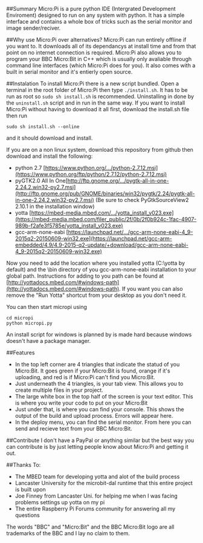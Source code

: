##Summary
Micro:Pi is a pure python IDE (Intergrated
Development Enviroment) designed to run on any system
with python. It has a simple interface and contains a whole
box of tricks such as the serial monitor and image sender/reciver.

##Why use Micro:Pi over alternatives?
Micro:Pi can run entirely offline if you want to. It downloads all
of its dependancys at install time and from that point on no
internet connection is required. Micro:Pi also allows you to program
your BBC Micro:Bit in C++ which is usually only avaliable through
command line interfaces (which Micro:Pi does for you). It also comes
with a built in serial monitor and it's entierly open source.

##Instalation
To install Micro:Pi there is a new script bundled. Open a terminal
in the root folder of Micro:Pi then type `./install.sh`. It has to
be run as root so `sudo sh install.sh` is recommended. Uninstalling
in done by the `uninstall.sh` script and in run in the same way.
If you want to install Micro:Pi without having to download it all first,
download the install.sh file then run
```
sudo sh install.sh --online
```
and it should download and install.

If you are on a non linux system, download this repository from github
then download and install the following:
- python 2.7 [https://www.python.org/.../python-2.7.12.msi](https://www.python.org/ftp/python/2.7.12/python-2.7.12.msi)
- pyGTK2.0 All In One[http://ftp.gnome.org/.../pygtk-all-in-one-2.24.2.win32-py2.7.msi](http://ftp.gnome.org/pub/GNOME/binaries/win32/pygtk/2.24/pygtk-all-in-one-2.24.2.win32-py2.7.msi)
    (Be sure to check PyGtkSourceView2 2.10.1 in the installation window)
- yotta [https://mbed-media.mbed.com/.../yotta_install_v023.exe](https://mbed-media.mbed.com/filer_public/2f/0b/2f0b924c-1fac-4907-989b-f2afe3f5785e/yotta_install_v023.exe)
- gcc-arm-none-eabi [https://launchpad.net/.../gcc-arm-none-eabi-4_9-2015q2-20150609-win32.exe](https://launchpad.net/gcc-arm-embedded/4.9/4.9-2015-q2-update/+download/gcc-arm-none-eabi-4_9-2015q2-20150609-win32.exe)

Now you need to add the location where you installed yotta (C:\yotta by
default) and the \bin directory of you gcc-arm-none-eabi installation to
your global path. Instructions for adding to you path can be found at
[http://yottadocs.mbed.com/#windows-path](http://yottadocs.mbed.com/#windows-path).
If you want you can also remove the "Run Yotta" shortcut from your
desktop as you don't need it.

You can then start micropi using
```
cd micropi
python micropi.py
```
An install script for windows is planned by is made hard because windows
doesn't have a package manager.

##Features
- In the top left corner are 4 triangles that indicate the statud of you
    Micro:Bit. It goes green if your Micro:Bit is found, orange if
    it's uploading, and red is if Micro:Pi can't find you Micro:Bit.
- Just underneath the 4 triangles, is your tab view. This allows you to
    create multiple files in your project.
- The large white box in the top half of the screen is your text editor.
    This is where you write your code to put on your Micro:Bit
- Just under that, is where you can find your console. This shows the output
    of the build and upload process. Errors will appear here.
- In the deploy menu, you can find the serial monitor. From here you can
    send and recieve text from your BBC Micro:Bit.

##Contribute
I don't have a PayPal or anything similar but the best way you can contribute
is by just letting people know about Micro:Pi and getting it out.

##Thanks To:
- The MBED team for developing yotta and alot of the build process
- Lancaster University for the microbit-dal runtime that this entire project is built upon
- Joe Finney from Lancaster Uni. for helping me when I was facing problems settings up yotta on my pi
- The entire Raspberry Pi Forums community for answering all my questions


The words "BBC" and "Micro:Bit" and the BBC Micro:Bit logo are all trademarks of the BBC and I lay no claim to them.

